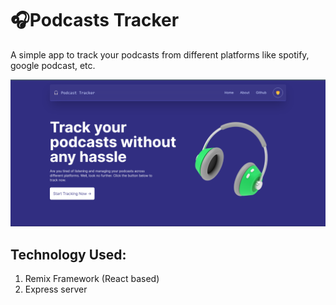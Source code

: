 # 🎧Podcasts Tracker

A simple app to track your podcasts from different platforms like spotify, google podcast, etc.

![Podcast Tracker Homepage](homepage.png)

## Technology Used:

1. Remix Framework (React based)
2. Express server
